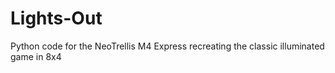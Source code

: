 # Lights-Out
Python code for the NeoTrellis M4 Express recreating the classic illuminated game in 8x4
